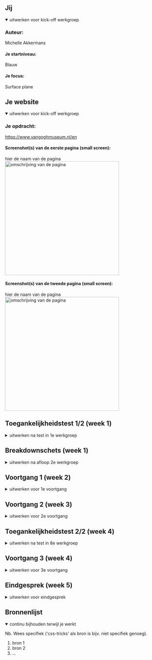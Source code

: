 
## Jij

<details open>
  <summary>uitwerken voor kick-off werkgroep</summary>

  ### Auteur:
  Michelle Akkermans

  #### Je startniveau:
  Blauw

  #### Je focus:
  Surface plane
 
</details>





## Je website

<details open>
  <summary>uitwerken voor kick-off werkgroep</summary>

  ### Je opdracht:
  https://www.vangoghmuseum.nl/en

  #### Screenshot(s) van de eerste pagina (small screen): 
  hier de naam van de pagina  
  <img src="readme-images/Van Gogh Museum breakdown ss.png" width="375px" alt="omschrijving van de pagina">

  #### Screenshot(s) van de tweede pagina (small screen):
  hier de naam van de pagina  
 <img src="readme-images/thepermanentcollectionpage.png" width="375px" alt="omschrijving van de pagina">
 
</details>



## Toegankelijkheidstest 1/2 (week 1)

<details>
  <summary>uitwerken na test in 1e werkgroep</summary>

  ### Bevindingen
  Lijst met je bevindingen die in de test naar voren kwamen:
  Wat vooral naar voren kwam in de test is dat de site best goed gemaakt is en dat het zeker iets is waar ik naar moet streven als het gaat om accesability.

  #### Screenreader
  Hier korte omschrijving (met indien nodig afbeeldingen)
  De screenreader deed alles netjes oplezen van de site. Dit is iets wat wil zelf ook echt wil doen met mijn site en ik kan dit dus ook echt als voorbeeld gebruiken.


  #### Muis en Toetsenbord 
  Hier korte omschrijving (met indien nodig afbeeldingen)
  - Met de muis is de site heel goed en duidelijk te bedienen. Elke button heeft een duidelijke active state en hoover.
  - Met het toetsenbord is dit hetzelfde geval, lijkt het wel alsof je over de artiekelen heen skipt als je van de 2e en 3e gaat.
 

  #### Motoriek (shocks, elastiekjes)
  Hier korte omschrijving (met indien nodig afbeeldingen)
  Met de elastiekjes was het wat lastiger om de website te gebruiken, zeker als je je wijsvinger veel gebruikt. Zeker met de MacBook trackpad ga je makkelijk naar de andere desktop pagina's maar voor de site zelf is het best prima te doen.
  Hier een omschrijving van hoe het opgelost kan worden (met indien nodig afbeeldingen)
  Dit kan opgelost worden door de links groot genoeg te maken dat je niet al te veel precisie nodig hebt om de website te gebruiken.

  #### Visueel (brillen, contrast, kleurenblind, dark/light). 
  Hier korte omschrijving (met indien nodig afbeeldingen)
  - De site heeft nog geen dark modes, dit is iets wat ik zou kunnen toevoegen.
  - Met de brillen was de font wat lastiger te lezen aangezien deze best dun is. Hier zou ik dus wat aan kunnen veranderen.
  - Er zit veel contrast tussen alle kleuren waardoor kleurenblinden mensen geen problemen zouden moeten hebben met de kleuren van de site.
 

</details>



## Breakdownschets (week 1)

<details>
  <summary>uitwerken na afloop 2e werkgroep</summary>

  ### de hele pagina: 
  <img src="readme-images/indexbreakdownschets.png" width="375px" alt="breakdown van de hele pagina">

</details>





## Voortgang 1 (week 2)

<details>
  <summary>uitwerken voor 1e voortgang</summary>

  ### Stand van zaken
  hier dit ging goed & dit was lastig (neem ook screenshots op van delen van je website en code)
  - Basic HTML opzetten ging goed, het was ff zoeken naar alle termen maar daarna ging het wel prima.
  - Wat nog lastig is, is de basics van de css, vooral de plaatjes. (img achter tekst en de positionering van zowel tekst als img.)
  Vragen: Wat de beste manier is om die images te positioneren? (grid,flexbox of toch een andere manier.)

  ### Agenda voor meeting
  samen met je groepje opstellen

  | Allemaal       | Joep               | Sten         | Michelle         |
  | ---            | ---                | ---          | ---              |
  | dit bespreken  | en dit             | en ik dit    | en dan ik dat    |
  | en dat ook nog | dit als er tijd is | nog een punt | dit wil ik zeker |
  | HTML check     | Hamburger menu     | Carousel     | Plaatjes positionering|


  ### Verslag van meeting
  hier na afloop snel de uitkomsten van de meeting vastleggen

  - Html was goed, op wat kleine dingetjes na.
  - Uitleg over images achter de tekst krijgen gehad.
  - uitleg over beste manier van pijltjes bij de <a> gehad.
  

</details>





## Voortgang 2 (week 3)

<details>
  <summary>uitwerken voor 2e voortgang</summary>

  ### Stand van zaken
  hier dit ging goed & dit was lastig (neem ook screenshots op van delen van je website en code)
  - Lessen hebben veel duidelijk gemaakt.
  - Door hulp van Sanne goed opweg.

  ### Agenda voor meeting
  samen met je groepje opstellen

  | Allemaal       | Sten               | Joep         | Michelle        |
  | ---            | ---                | ---          | ---              |
  | dit bespreken  | en dit             | en ik dit    | en dan ik dat    |
  | en dat ook nog | dit als er tijd is | nog een punt | dit wil ik zeker |
  | Werk check     | Button die menu uitklapt| Interval op scroll| Border radius werkt niet|


  ### Verslag van meeting
  hier na afloop snel de uitkomsten van de meeting vastleggen

  - Goed opweg
  - Border radius was te klein, na groter te maken deed hij het. 


</details>





## Toegankelijkheidstest 2/2 (week 4)

<details>
  <summary>uitwerken na test in 8e werkgroep</summary>

  ### Bevindingen
  Lijst met je bevindingen die in de test naar voren kwamen (geef ook aan wat er verbeterd is):
  - Mijn website is al erg toegankelijk. 
  - Kleine details veranderen zoals een h3 naar een a etc. 
  - belangrijkste dingen die nog niet kloppen had ik nog niet gemaakt. 

  #### Screenreader
  Hier korte omschrijving (met indien nodig afbeeldingen)
  

  Hier een omschrijving van hoe het opgelost kan worden (met indien nodig afbeeldingen)


  #### Muis en Toetsenbord 
  Hier korte omschrijving (met indien nodig afbeeldingen)
  States nog toevoegen. (Menu etc) {hoover, focus, active}


  Hier een omschrijving van hoe het opgelost kan worden (met indien nodig afbeeldingen)
2e pagina h3 moet a zijn. 


  #### Visueel (brillen, contrast, kleurenblind, dark/light). 
  Hier korte omschrijving (met indien nodig afbeeldingen)
  Kleurenblind: De website is goed accesible. Goede contrast kleuren gebruikt, ook in de dark mode.  Ook met blurred vision is het alle tekst nog prima te lezen. 
  Dark mode: De oude dark mode die ik nog wil gaan namaken werkt niet met het systeem mee. Dit zou beter kunnen deze keer.
  

  Hier een omschrijving van hoe het opgelost kan worden (met indien nodig afbeeldingen)
  Een nieuwe dark mode maken ipv de oud versie namaken. 

</details>





## Voortgang 3 (week 4)

<details>
  <summary>uitwerken voor 3e voortgang</summary>

  ### Stand van zaken
  Het maken van de tweede pagina ging heel soepel. Alleen de images moeten nog even in de juiste maat op de pagina gezet worden en een paar andere klein dingetjes.  


  ### Agenda voor meeting
  samen met je groepje opstellen

  | Michelle       | Michelle           | Joep         | student 4        |
  | ---            | ---                | ---          | ---              |
  | dit bespreken  | en dit             | en ik dit    | en dan ik dat    |
  | en dat ook nog | dit als er tijd is | nog een punt | dit wil ik zeker |
  | Plaatjes juiste maat maken | button font size veranderen | Probleem met veranderend plaatjes | ...              |


  ### Verslag van meeting
  hier na afloop snel de uitkomsten van de meeting vastleggen

  - Kleine foutjes uit code gehaald.
  - Uitleg over de object fit voor plaatjes.
  - Button font size is nu gefixt. 


</details>





## Eindgesprek (week 5)

<details>
  <summary>uitwerken voor eindgesprek</summary>

  ### Je uitkomst - karakteristiek screenshots:
  <img src="readme-images/indexresult.png" width="375px" alt="uitomst opdracht 1">
  <img src="readme-images/collectionresult.png" width="375px" alt="uitomst opdracht 1">


  ### Dit ging goed/Heb ik geleerd: 
  Korte omschrijving met plaatjes

  <img src="readme-images/goedimage.png" width="375px" alt="top, javascript tekst">


  ### Dit was lastig/Is niet gelukt:
  Korte omschrijving met plaatjes

  <img src="readme-images/lastigimage.png" width="375px" alt="bummer, hamburger van het hamburger menu.">
</details>





## Bronnenlijst

<details open>
  <summary>continu bijhouden terwijl je werkt</summary>

  Nb. Wees specifiek ('css-tricks' als bron is bijv. niet specifiek genoeg).

  1. bron 1
  2. bron 2
  3. ...

</details>
